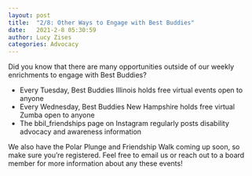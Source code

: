 ```yaml
---
layout: post
title:  "2/8: Other Ways to Engage with Best Buddies"
date:   2021-2-8 05:30:59
author: Lucy Zises
categories: Advocacy
---
```

Did you know that there are many opportunities outside of our weekly enrichments to engage with Best Buddies?
- Every Tuesday, Best Buddies Illinois holds free virtual events open to anyone
- Every Wednesday, Best Buddies New Hampshire holds free virtual Zumba open to anyone
- The bbil_friendships page on Instagram regularly posts disability advocacy and awareness information

We also have the Polar Plunge and Friendship Walk coming up soon, so make sure you’re registered. Feel free to email us or reach out to a board member for more information about any these events!
